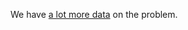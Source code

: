 We have <a href="https://github.com/scripting/Scripting-News/issues/150#issuecomment-581178712">a lot more data</a> on the problem. 
